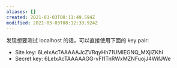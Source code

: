```yaml
---
aliases: []
created: 2021-03-03T08:11:49.594Z
modified: 2021-03-03T08:12:33.924Z
---
```

发现想要测试 localhost 的话，可以直接使用下面的 key pair:

* Site key: 6LeIxAcTAAAAAJcZVRqyHh71UMIEGNQ_MXjiZKhI
* Secret key: 6LeIxAcTAAAAAGG-vFI1TnRWxMZNFuojJ4WifJWe